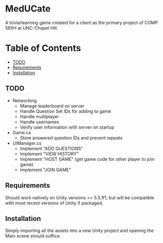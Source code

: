 # MedUCate

A trivia/learning game created for a client as the primary project of COMP 585H at UNC-Chapel Hill.

# Table of Contents
  * [TODO](#TODO)
  * [Requirements](#Requirements)
  * [Installation](#Installation)

<a name = "TODO"></a>
## TODO
  * Networking
    * Manage leaderboard on server
    * Handle Question Set IDs for adding to game
    * Handle multiplayer
    * Handle usernames
    * Verify user information with server on startup
  * Game.cs
    * Store answered question IDs and prevent repeats
  * UIManager.cs
    * Implement "ADD QUESTIONS"
    * Implement "VIEW HISTORY"
    * Implement "HOST GAME" (get game code for other player to join game)
    * Implement "JOIN GAME"

<a name = "Requirements"></a>
## Requirements
Should work natively on Unity versions >= 5.5.1f1, but will be compatible with most recent versions of Unity if packaged.

<a name = "Installation"></a>
## Installation
Simply importing all the assets into a new Unity project and opening the Main scene should suffice.
